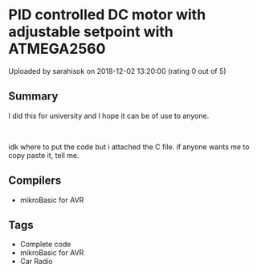 # PID controlled DC motor with adjustable setpoint with ATMEGA2560

Uploaded by sarahisok on 2018-12-02 13:20:00 (rating 0 out of 5)

## Summary

I did this for university and I hope it can be of use to anyone. 


 


idk where to put the code but i attached the C file. if anyone wants me to copy paste it, tell me.

## Compilers

- mikroBasic for AVR

## Tags

- Complete code
- mikroBasic for AVR
- Car Radio
